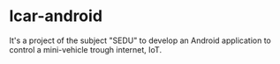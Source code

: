 # lcar-android
It's a project of the subject "SEDU" to develop an Android application to control a mini-vehicle trough internet, IoT.
